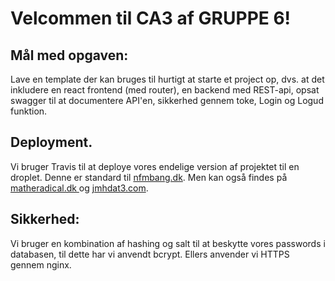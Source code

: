 # Velcommen til CA3 af GRUPPE 6!
## Mål med opgaven:
Lave en template der kan bruges til hurtigt at starte et project op, dvs. at det inkludere en react frontend (med router), en backend med REST-api, opsat swagger til at documentere API'en, sikkerhed gennem toke, Login og Logud funktion.   

## Deployment.
Vi bruger Travis til at deploye vores endelige version af projektet til en droplet. 
Denne er standard til [nfmbang.dk](https://nfmbang.dk/ca3). Men kan også findes på [matheradical.dk ](https://matheradical.dk/ca3 ) og [jmhdat3.com](https://jmhdat3.com/ca3).

## Sikkerhed:
Vi bruger en kombination af hashing og salt til at beskytte vores passwords i databasen, til dette har vi anvendt bcrypt. Ellers anvender vi HTTPS gennem nginx.   

